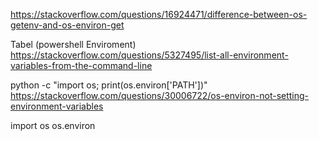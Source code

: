 https://stackoverflow.com/questions/16924471/difference-between-os-getenv-and-os-environ-get


Tabel (powershell Enviroment)
https://stackoverflow.com/questions/5327495/list-all-environment-variables-from-the-command-line

python -c "import os; print(os.environ['PATH'])"
https://stackoverflow.com/questions/30006722/os-environ-not-setting-environment-variables



import os
os.environ